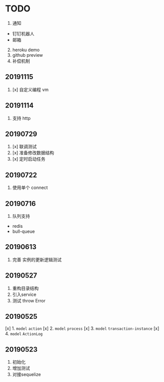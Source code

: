 # TODO

1. 通知
  - 钉钉机器人
  - 邮箱
2. heroku demo
3. github preview
4. 补偿机制

## 20191115

1. [x] 自定义编程 vm

## 20191114

1. 支持 http

## 20190729

1. [x] 联调测试
2. [x] 准备修改数据结构
3. [x] 定时启动任务

## 20190722

1. 使用单个 connect

## 20190716

1. 队列支持

- redis
- bull-queue

## 20190613

1. 完善 实例的更新逻辑测试

## 20190527

1. 重构目录结构
2. 引入service
3. 测试 throw Error

## 20190525

[x] 1. `model` `action`
[x] 2. `model` `process`
[x] 3. `model` `transaction-instance`
[x] 4. `model` `ActionLog`

## 20190523

1. 初始化
2. 增加测试
3. 对接sequelize
